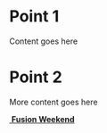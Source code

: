 # Point 1
Content goes here

# Point 2
More content goes here

<!--End of Markdown Content-->

<!--Bottom Page Nav Buttons-->
<a class="btn btn-default btn-sm" href="/fusion" role="button"><i class="fa fa-arrow-left"></i>&nbsp;<b>Fusion Weekend</b></a>
